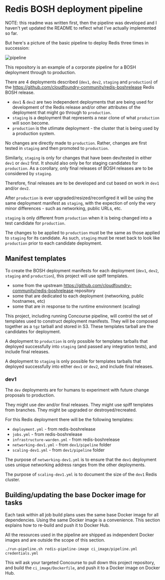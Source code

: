 Redis BOSH deployment pipeline
==============================

NOTE: this readme was written first, then the pipeline was developed and I haven't yet updated the README to reflect what I've actually implemented so far.

But here's a picture of the basic pipeline to deploy Redis three times in succession:

![pipeline](http://cl.ly/image/000Z2h041U3g/pipeline.png)

This repository is an example of a corporate pipeline for a BOSH deployment through to production.

There are 4 deployments described (`dev1`, `dev2`, `staging` and `production`) of the https://github.com/cloudfoundry-community/redis-boshrelease Redis BOSH release.

-	`dev1` & `dev2` are two independent deployments that are being used for development of the Redis release and/or other attributes of the deployment that might go through to `production`.
-	`staging` is a deployment that represents a near clone of what `production` will soon become.
-	`production` is the utlimate deployment - the cluster that is being used by a production system.

No changes are directly made to `production`. Rather, changes are first tested in `staging` and then promoted to `production`.

Similarly, `staging` is only for changes that have been dev/tested in either `dev1` or `dev2` first. It should also only be for staging candidates for `production`. As a corollary, only final releases of BOSH releases are to be considered by `staging`.

Therefore, final releases are to be developed and cut based on work in `dev1` and/or `dev2`.

After `production` is ever upgraded/resized/reconfigred it will be using the same deployment manifest as `staging`, with the expection of only the very minor differences - such as networking, public URLs, etc.

`staging` is only different from `production` when it is being changed into a test candidate for `production`.

The changes to be applied to `production` must be the same as those applied to `staging` for its candidate. As such, `staging` must be reset back to look like `production` prior to each candidate deployment.

Manifest templates
------------------

To create the BOSH deployment manifests for each deployment (`dev1`, `dev2`, `staging` and `production`), this project will use spiff templates.

-	some from the upstream https://github.com/cloudfoundry-community/redis-boshrelease repository
-	some that are dedicated to each deployment (networking, public hostnames, etc)
-	some that are in response to the runtime environment (scaling)

This project, including running Concourse pipeline, will control the set of templates used to construct deployment manifests. They will be composed together as a `tgz` tarball and stored in S3. These templates tarball are the candidates for deployment.

A deployment to `production` is only possible for templates tarballs that deployed successfully into `staging` (and passed any integration tests), and include final releases.

A deployment to `staging` is only possible for templates tarballs that deployed successfully into either `dev1` or `dev2`, and include final releases.

### dev1

The `dev` deployments are for humans to experiment with future change proposals to production.

They might use dev and/or final releases. They might use spiff templates from branches. They might be upgraded or destroyed/recreated.

For this Redis deployment there will be the following templates:

-	`deployment.yml` - from redis-boshrelease
-	`jobs.yml` - from redis-boshrelease
-	`infrastructure-warden.yml` - from redis-boshrelease
-	`networking-dev1.yml` - from `dev1/pipeline` folder
-	`scaling-dev1.yml` - from `dev1/pipeline` folder

The purpose of `networking-dev1.yml` is to ensure that the `dev1` deployment uses unique networking address ranges from the other deployments.

The purpose of `scaling-dev1.yml` is to document the size of the `dev1` Redis cluster.

Building/updating the base Docker image for tasks
-------------------------------------------------

Each task within all job build plans uses the same base Docker image for all dependencies. Using the same Docker image is a convenience. This section explains how to re-build and push it to Docker Hub.

All the resources used in the pipeline are shipped as independent Docker images and are outside the scope of this section.

```
./run-pipeline.sh redis-pipeline-image ci_image/pipeline.yml credentials.yml
```

This will ask your targeted Concourse to pull down this project repository, and build the `ci_image/Dockerfile`, and push it to a Docker image on Docker Hub.
